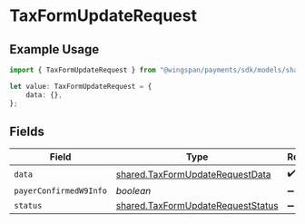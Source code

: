 # TaxFormUpdateRequest

## Example Usage

```typescript
import { TaxFormUpdateRequest } from "@wingspan/payments/sdk/models/shared";

let value: TaxFormUpdateRequest = {
    data: {},
};
```

## Fields

| Field                                                                                         | Type                                                                                          | Required                                                                                      | Description                                                                                   |
| --------------------------------------------------------------------------------------------- | --------------------------------------------------------------------------------------------- | --------------------------------------------------------------------------------------------- | --------------------------------------------------------------------------------------------- |
| `data`                                                                                        | [shared.TaxFormUpdateRequestData](../../../sdk/models/shared/taxformupdaterequestdata.md)     | :heavy_check_mark:                                                                            | N/A                                                                                           |
| `payerConfirmedW9Info`                                                                        | *boolean*                                                                                     | :heavy_minus_sign:                                                                            | N/A                                                                                           |
| `status`                                                                                      | [shared.TaxFormUpdateRequestStatus](../../../sdk/models/shared/taxformupdaterequeststatus.md) | :heavy_minus_sign:                                                                            | N/A                                                                                           |